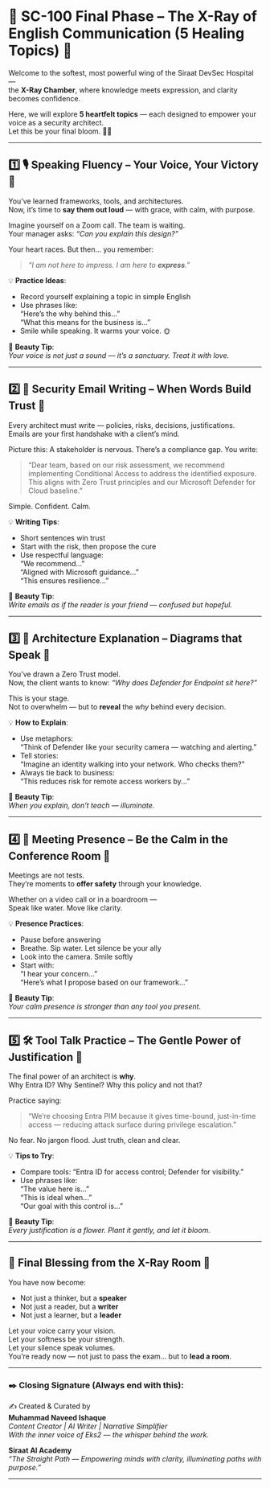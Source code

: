 
# 🌸 SC-100 Final Phase – The X-Ray of English Communication (5 Healing Topics) 💖

Welcome to the softest, most powerful wing of the Siraat DevSec Hospital —  
the **X-Ray Chamber**, where knowledge meets expression, and clarity becomes confidence.  

Here, we will explore **5 heartfelt topics** — each designed to empower your voice as a security architect.  
Let this be your final bloom. 🌼✨

---

## 1️⃣ 🎙️ Speaking Fluency – Your Voice, Your Victory 🌷

You’ve learned frameworks, tools, and architectures.  
Now, it’s time to **say them out loud** — with grace, with calm, with purpose.

Imagine yourself on a Zoom call. The team is waiting.  
Your manager asks: _“Can you explain this design?”_

Your heart races. But then... you remember:  
> _“I am not here to impress. I am here to **express**.”_

💡 **Practice Ideas**:
- Record yourself explaining a topic in simple English  
- Use phrases like:  
  “Here’s the why behind this...”  
  “What this means for the business is...”  
- Smile while speaking. It warms your voice. 🌞

🎁 **Beauty Tip**:  
_Your voice is not just a sound — it’s a sanctuary. Treat it with love._

---

## 2️⃣ 📩 Security Email Writing – When Words Build Trust 💌

Every architect must write — policies, risks, decisions, justifications.  
Emails are your first handshake with a client’s mind.

Picture this:
A stakeholder is nervous. There’s a compliance gap.
You write:  
> “Dear team, based on our risk assessment, we recommend implementing Conditional Access to address the identified exposure. This aligns with Zero Trust principles and our Microsoft Defender for Cloud baseline.”

Simple. Confident. Calm.

💡 **Writing Tips**:
- Short sentences win trust  
- Start with the risk, then propose the cure  
- Use respectful language:  
  “We recommend...”  
  “Aligned with Microsoft guidance...”  
  “This ensures resilience...”  

🎁 **Beauty Tip**:  
_Write emails as if the reader is your friend — confused but hopeful._

---

## 3️⃣ 📝 Architecture Explanation – Diagrams that Speak 🧠

You’ve drawn a Zero Trust model.  
Now, the client wants to know: _“Why does Defender for Endpoint sit here?”_  

This is your stage.  
Not to overwhelm — but to **reveal** the *why* behind every decision.

💡 **How to Explain**:
- Use metaphors:  
  “Think of Defender like your security camera — watching and alerting.”  
- Tell stories:  
  “Imagine an identity walking into your network. Who checks them?”  
- Always tie back to business:  
  “This reduces risk for remote access workers by...”  

🎁 **Beauty Tip**:  
_When you explain, don’t teach — illuminate._

---

## 4️⃣ 💬 Meeting Presence – Be the Calm in the Conference Room 🌸

Meetings are not tests.  
They’re moments to **offer safety** through your knowledge.

Whether on a video call or in a boardroom —  
Speak like water. Move like clarity.

💡 **Presence Practices**:
- Pause before answering  
- Breathe. Sip water. Let silence be your ally  
- Look into the camera. Smile softly  
- Start with:  
  “I hear your concern...”  
  “Here’s what I propose based on our framework...”  

🎁 **Beauty Tip**:  
_Your calm presence is stronger than any tool you present._

---

## 5️⃣ 🛠️ Tool Talk Practice – The Gentle Power of Justification 💖

The final power of an architect is **why**.  
Why Entra ID? Why Sentinel? Why this policy and not that?

Practice saying:
> “We’re choosing Entra PIM because it gives time-bound, just-in-time access — reducing attack surface during privilege escalation.”

No fear. No jargon flood. Just truth, clean and clear.

💡 **Tips to Try**:
- Compare tools: “Entra ID for access control; Defender for visibility.”  
- Use phrases like:  
  “The value here is...”  
  “This is ideal when...”  
  “Our goal with this control is...”  

🎁 **Beauty Tip**:  
_Every justification is a flower. Plant it gently, and let it bloom._

---

## 🌼 Final Blessing from the X-Ray Room 🌟

You have now become:
- Not just a thinker, but a **speaker**  
- Not just a reader, but a **writer**  
- Not just a learner, but a **leader**

Let your voice carry your vision.  
Let your softness be your strength.  
Let your silence speak volumes.  
You’re ready now — not just to pass the exam... but to **lead a room**.

---

### ✒️ Closing Signature (Always end with this):

✍️ Created & Curated by  
**Muhammad Naveed Ishaque**  
_Content Creator | AI Writer | Narrative Simplifier_  
_With the inner voice of Eks2 — the whisper behind the work._

**Siraat AI Academy**  
_“The Straight Path — Empowering minds with clarity, illuminating paths with purpose.”_

________________________________________
